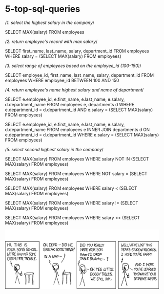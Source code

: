 # 5-top-sql-queries

/*1. select the highest salary in the company*/

SELECT MAX(salary) FROM employees

/*2. return employee's record with max salary*/

SELECT first_name, last_name, salary, department_id FROM employees
WHERE salary = (SELECT MAX(salary) FROM employees)

/*3. select range of employees based on the employee_id (100-150)*/

SELECT employee_id, first_name, last_name, salary, department_id FROM employees
WHERE employee_id BETWEEN 100 AND 150

/*4. return employee's name highest salary and name of department*/

SELECT e.employee_id, e.first_name, e.last_name, e.salary, d.department_name
FROM employees e, departments d
WHERE e.department_id = d.department_id AND e.salary = (SELECT MAX(salary) FROM employees)

SELECT e.employee_id, e.first_name, e.last_name, e.salary, d.department_name
FROM employees e INNER JOIN departments d
ON e.department_id = d.department_id WHERE e.salary = (SELECT MAX(salary) FROM employees)

/*5. select second highest salary in the company*/

SELECT MAX(salary) FROM employees WHERE salary NOT IN (SELECT MAX(salary) FROM employees)

SELECT MAX(salary) FROM employees WHERE NOT salary = (SELECT MAX(salary) FROM employees)

SELECT MAX(salary) FROM employees WHERE salary < (SELECT MAX(salary) FROM employees)

SELECT MAX(salary) FROM employees WHERE salary != (SELECT MAX(salary) FROM employees)

SELECT MAX(salary) FROM employees WHERE salary <> (SELECT MAX(salary) FROM employees)

<img src="https://github.com/lana-20/sql-little-bobby-tables/blob/main/little_bobby_tables.jpeg"/>
